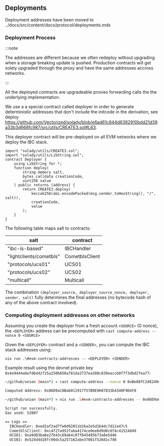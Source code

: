 ## Deployments

Deployment addresses have been moved to ../docs/src/content/docs/protocol/deployments.mdx

### Deployment Process

:::note

The addresses are different because we often redeploy without upgrading when a storage breaking update is pushed.
Production contracts will get solely upgraded through the proxy and have the same addresses accross networks.

:::

All the deployed contracts are upgradeable proxies forwarding calls the the underlying implementation.

We use a a special contract called deployer in order to generate deterministic addresses that don't include the initcode in the derivation, see deploy https://github.com/Vectorized/solady/blob/e6ad61c844d6392910bdd21d39a33b3d668fc987/src/utils/CREATE3.sol#L63.

This deployer contract will be pre-deployed on all EVM networks where we deploy the IBC stack.

```solidity
import "solady/utils/CREATE3.sol";
import "solady/utils/LibString.sol";
contract Deployer {
    using LibString for *;
    function deploy(
        string memory salt,
        bytes calldata creationCode,
        uint256 value
    ) public returns (address) {
        return CREATE3.deploy(
            keccak256(abi.encodePacked(msg.sender.toHexString(), "/", salt)),
            creationCode,
            value
        );
    }
}
```

The following table maps salt to contracts:

| salt                    | contract       |
| ----------------------- | -------------- |
| "ibc-is-based"          | IBCHandler     |
| "lightclients/cometbls" | CometblsClient |
| "protocols/ucs01"       | UCS01          |
| "protocols/ucs02"       | UCS02          |
| "multicall"             | Multicall      |

The combination `(deployer_source, deployer_source_nonce, deployer, sender, salt)` fully determines the final addresses (no bytecode hash of any of the above contract involved).

### Computing deployment addresses on other networks

Assuming you create the deployer from a fresh account `<SOURCE>` (0 nonce), the `<DEPLOYER>` address can be precomputed with `cast compute-address --nonce 0 <SOURCE>`

Given the `<DEPLOYER>` contract and a `<SENDER>`, you can compute the IBC stack addresses using:

`nix run .\#evm-contracts-addresses -- <DEPLOYER> <SENDER>`

Example result using the devnet private key `0x4e9444a6efd6d42725a250b650a781da2737ea308c839eaccb0f7f3dbd2fea77`:

```sh
~/github/union (main*) » cast compute-address --nonce 0 0xBe68fC2d8249eb60bfCf0e71D5A0d2F2e292c4eD

Computed Address: 0x86D9aC0Bab011917f57B9E9607833b4340F9D4F8
```

```sh
~/github/union (main*) » nix run .\#evm-contracts-addresses -- 0x86D9aC0Bab011917f57B9E9607833b4340F9D4F8 0xBe68fC2d8249eb60bfCf0e71D5A0d2F2e292c4eD

Script ran successfully.
Gas used: 52087

== Logs ==
  IBCHandler: 0xed2af2ad7fe0d92011b26a2e5d1b4dc7d12a47c5
  CometblsClient: 0xc4f27a952faba4174ce0ee6d9d0c6f4c41524d49
  UCS01: 0xa9d03ba6e27b43c69a64c87f845485b73a8e5d46
  UCS02: 0x524d4d28fc90dc5a257162abe37081f52681c7d6
```
